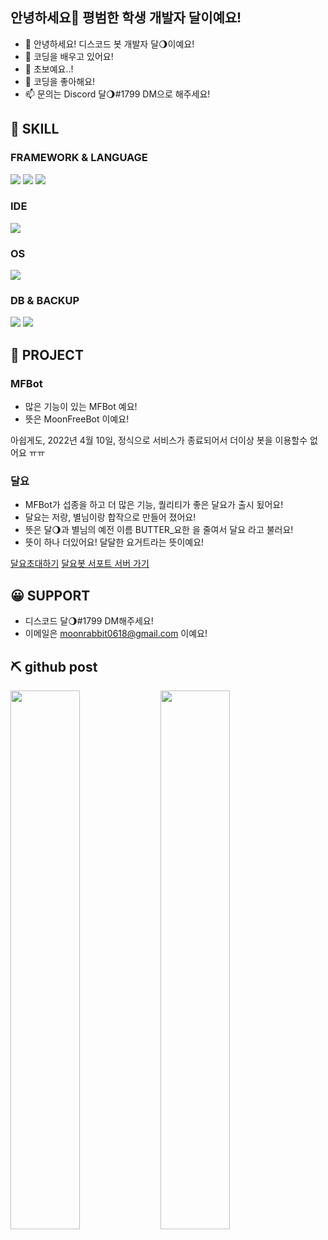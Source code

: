 ## 안녕하세요👋 평범한 학생 개발자 달이예요!

- 👋 안녕하세요! 디스코드 봇 개발자 달🌖이예요!
- 👀 코딩을 배우고 있어요!
- 🌱 초보예요..!
- 💞️ 코딩을 좋아해요!
- 📫 문의는 Discord 달🌖#1799 DM으로 해주세요!

## 🔧 SKILL

### FRAMEWORK & LANGUAGE

<img src="https://img.shields.io/badge/Node.js-339933?style=for-the-badge&amp;logo=nodedotjs&amp;logoColor=white">
<img src="https://img.shields.io/badge/Python-14354C?style=for-the-badge&logo=python&logoColor=white">
<img src="https://img.shields.io/badge/HTML-239120?style=for-the-badge&logo=html5&logoColor=white">

### IDE

<img src="https://img.shields.io/badge/Visual_Studio_Code-0078D4?style=for-the-badge&logo=visual%20studio%20code&logoColor=white">

### OS

<img src="https://img.shields.io/badge/Windows-0078D6?style=for-the-badge&logo=windows&logoColor=white">

### DB & BACKUP

<img src="https://img.shields.io/badge/MongoDB-%234ea94b.svg?style=for-the-badge&logo=mongodb&logoColor=white">
<img src="https://img.shields.io/badge/github-%23121011.svg?style=for-the-badge&logo=github&logoColor=white">

## 📮 PROJECT

### MFBot

- 많은 기능이 있는 MFBot 예요!
- 뜻은 MoonFreeBot 이예요!

아쉽게도, 2022년 4월 10일, 정식으로 서비스가 종료되어서 더이상 봇을 이용할수 없어요 ㅠㅠ

### 달요
- MFBot가 섭종을 하고 더 많은 기능, 퀄리티가 좋은 달요가 출시 됬어요!
- 달요는 저랑, 별님이랑 합작으로 만들어 졌어요!
- 뜻은 달🌖과 별님의 예전 이름 BUTTER_요한 을 줄여서 달요 라고 불러요!
- 뜻이 하나 더있어요! 달달한 요거트라는 뜻이예요!

[달요초대하기](http://www.moonyo-invite.kro.kr/)
[달요봇 서포트 서버 가기](http://www.moonyo-support.kro.kr/)

## 😀 SUPPORT

- 디스코드 달🌖#1799 DM해주세요!
- 이메일은 moonrabbit0618@gmail.com 이예요!

## ⛏️ github post

<img align="left" width="47%" src="https://github-readme-stats.vercel.app/api?username=moonrabbitcode&show_icons=true&theme=dracula&include_all_commits=true&count_private=true"/>
<img align="left" width="47%" src="https://github-readme-stats.vercel.app/api/top-langs/?username=moonrabbitcode&layout=compact&langs_count=7&theme=dracula"/>
